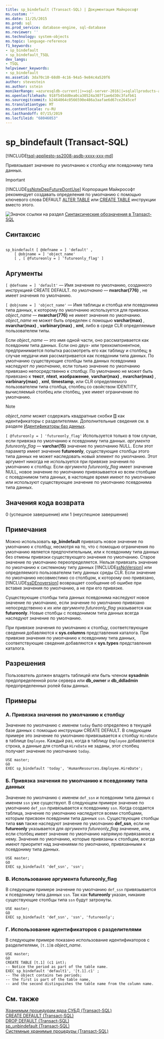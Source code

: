 ```yaml
---
title: sp_bindefault (Transact-SQL) | Документация Майкрософт
ms.custom: ''
ms.date: 11/25/2015
ms.prod: sql
ms.prod_service: database-engine, sql-database
ms.reviewer: ''
ms.technology: system-objects
ms.topic: language-reference
f1_keywords:
- sp_bindefault
- sp_bindefault_TSQL
dev_langs:
- TSQL
helpviewer_keywords:
- sp_bindefault
ms.assetid: 3da70c10-68d0-4c16-94a5-9e84c4a520f6
author: stevestein
ms.author: sstein
monikerRange: =azuresqldb-current||>=sql-server-2016||=sqlallproducts-allversions||>=sql-server-linux-2017||=azuresqldb-mi-current
ms.openlocfilehash: 918f545dd0ea0ca30524a307f1ae6d30c3fafb61
ms.sourcegitcommit: b2464064c0566590e486a3aafae6d67ce2645cef
ms.translationtype: MT
ms.contentlocale: ru-RU
ms.lasthandoff: 07/15/2019
ms.locfileid: "68046053"
---
```

# <a name="spbindefault-transact-sql"></a>sp_bindefault (Transact-SQL)
[!INCLUDE[tsql-appliesto-ss2008-asdb-xxxx-xxx-md](../../includes/tsql-appliesto-ss2008-asdb-xxxx-xxx-md.md)]

  Привязывает значение по умолчанию к столбцу или псевдониму типа данных.  
  
> [!IMPORTANT]  
>  [!INCLUDE[ssNoteDepFutureDontUse](../../includes/ssnotedepfuturedontuse-md.md)] Корпорация Майкрософт рекомендует создавать определения по умолчанию с помощью ключевого слова DEFAULT [ALTER TABLE](../../t-sql/statements/alter-table-transact-sql.md) или [CREATE TABLE](../../t-sql/statements/create-table-transact-sql.md) инструкции вместо этого.  
  
 ![Значок ссылки на раздел](../../database-engine/configure-windows/media/topic-link.gif "Значок ссылки на раздел") [Синтаксические обозначения в Transact-SQL](../../t-sql/language-elements/transact-sql-syntax-conventions-transact-sql.md)  
  
## <a name="syntax"></a>Синтаксис  
  
```  
  
sp_bindefault [ @defname = ] 'default' ,   
    [ @objname = ] 'object_name'   
    [ , [ @futureonly = ] 'futureonly_flag' ]   
```  
  
## <a name="arguments"></a>Аргументы  
`[ @defname = ] 'default'` — Имя значения по умолчанию, созданного инструкцией CREATE DEFAULT. *по умолчанию* — **nvarchar(776)** , не имеет значения по умолчанию.  
  
`[ @objname = ] 'object_name'` — Имя таблицы и столбца или псевдонима типа данных, к которому по умолчанию используется для привязки. *object_name* — **nvarchar(776)** не имеет значения по умолчанию. *object_name* не может быть определен с помощью **varchar(max)** , **nvarchar(max)** , **varbinary(max)** , **xml**, либо в среде CLR определяемые пользователем типы.  
  
 Если *object_name* — это имя одной части, оно рассматривается как псевдоним типа данных. Если оно двух- или трехкомпонентное, предпринимается попытка рассмотреть его как таблицу и столбец; в случае неудачи имя рассматривается как псевдоним типа данных. По умолчанию существующие столбцы типа данных псевдонима наследуют *по умолчанию*, если только значение по умолчанию привязано непосредственно к столбцу. По умолчанию не может быть привязано к **текст**, **ntext**, **изображение**, **varchar(max)** , **nvarchar(max)** , **varbinary(max)** , **xml**, **timestamp**, или CLR определяемого пользователем типа столбца, столбец со свойством IDENTITY, вычисляемый столбец или столбец, уже имеет ограничение по умолчанию.  
  
> [!NOTE]  
>  *object_name* может содержать квадратные скобки **[]** как идентификаторы с разделителями. Дополнительные сведения см. в разделе [Идентификаторы баз данных](../../relational-databases/databases/database-identifiers.md).  
  
`[ @futureonly = ] 'futureonly_flag'` Используется только в том случае, если привязка по умолчанию к псевдониму типа данных. *аргумента futureonly_flag* — **varchar(15)** значение по умолчанию NULL. Если этот параметр имеет значение **futureonly**, существующие столбцы этого типа данных не может наследовать новый элемент по умолчанию. Этот аргумент никогда не используется при привязке значения по умолчанию к столбцу. Если *аргумента futureonly_flag* имеет значение NULL, новое значение по умолчанию привязывается ко всем столбцам с псевдонимом типа данных, в настоящее время имеют по умолчанию или используют существующее значение по умолчанию псевдонима типа данных.  
  
## <a name="return-code-values"></a>Значения кода возврата  
 0 (успешное завершение) или 1 (неуспешное завершение)  
  
## <a name="remarks"></a>Примечания  
 Можно использовать **sp_bindefault** привязать новое значение по умолчанию к столбцу, несмотря на то, что с помощью ограничения по умолчанию является предпочтительным, или к псевдониму типа данных без отмены привязки существующего значения по умолчанию. Старое значение по умолчанию переопределяется. Нельзя привязать значение по умолчанию к системному типу данных [!INCLUDE[ssNoVersion](../../includes/ssnoversion-md.md)] или определяемого пользователем типу данных среды CLR. Если значение по умолчанию несовместимо со столбцом, к которому оно привязано, [!INCLUDE[ssDEnoversion](../../includes/ssdenoversion-md.md)] возвращает сообщение об ошибке при вставке значения по умолчанию, а не при его привязке.  
  
 Существующие столбцы типа данных псевдонима наследуют новое значение по умолчанию, если значение по умолчанию привязано непосредственно к их или *аргумента futureonly_flag* указывается как **futureonly**. Новые столбцы с псевдонимом типа данных всегда наследуют значение по умолчанию.  
  
 При привязке значения по умолчанию к столбцу, соответствующие сведения добавляются к **sys.columns** представления каталога. При привязке значения по умолчанию к псевдониму типа данных, соответствующие сведения добавляются к **sys.types** представления каталога.  
  
## <a name="permissions"></a>Разрешения  
 Пользователь должен владеть таблицей или быть членом **sysadmin** предопределенной роли сервера или **db_owner** и **db_ddladmin** предопределенных ролей базы данных.  
  
## <a name="examples"></a>Примеры  
  
### <a name="a-binding-a-default-to-a-column"></a>A. Привязка значения по умолчанию к столбцу  
 Значение по умолчанию с именем `today` было определено в текущей базе данных с помощью инструкции CREATE DEFAULT. В следующем примере это значение по умолчанию привязывается к столбцу `HireDate` в таблице `Employee`. Каждый раз, когда в таблицу `Employee` добавляется строка, а данные для столбца `HireDate` не заданы, этот столбец получает значение по умолчанию `today`.  
  
```  
USE master;  
GO  
EXEC sp_bindefault 'today', 'HumanResources.Employee.HireDate';  
```  
  
### <a name="b-binding-a-default-to-an-alias-data-type"></a>Б. Привязка значения по умолчанию к псевдониму типа данных  
 Значение по умолчанию с именем `def_ssn` и псевдоним типа данных с именем `ssn` уже существуют. В следующем примере значение по умолчанию `def_ssn` привязывается к псевдониму `ssn`. Когда создается таблица, значение по умолчанию наследуется всеми столбцами, которым присвоен псевдоним типа данных `ssn`. Существующие столбцы типа **ssn** также наследуют значение по умолчанию **def_ssn**, если не **futureonly** указывается для *аргумента futureonly_flag* значение, или, если столбец имеет значение по умолчанию напрямую привязанное к нему. Значения по умолчанию, которые привязаны к столбцам, всегда имеют приоритет над значениями по умолчанию, привязанными к псевдониму типа данных.  
  
```  
USE master;  
GO  
EXEC sp_bindefault 'def_ssn', 'ssn';  
```  
  
### <a name="c-using-the-futureonlyflag"></a>В. Использование аргумента futureonly_flag  
 В следующем примере значение по умолчанию `def_ssn` привязывается к псевдониму типа данных `ssn`. Так как **futureonly** указан, никакие существующие столбцы типа `ssn` будут затронуты.  
  
```  
USE master;  
GO  
EXEC sp_bindefault 'def_ssn', 'ssn', 'futureonly';  
```  
  
### <a name="d-using-delimited-identifiers"></a>Г. Использование идентификаторов с разделителями  
 В следующем примере показано использование идентификаторов с разделителями, `[t.1]`в *object_name*.  
  
```  
USE master;  
GO  
CREATE TABLE [t.1] (c1 int);   
-- Notice the period as part of the table name.  
EXEC sp_bindefault 'default1', '[t.1].c1' ;  
-- The object contains two periods;   
-- the first is part of the table name,   
-- and the second distinguishes the table name from the column name.  
```  
  
## <a name="see-also"></a>См. также  
 [Хранимым процедурам ядра СУБД &#40;Transact-SQL&#41;](../../relational-databases/system-stored-procedures/database-engine-stored-procedures-transact-sql.md)   
 [CREATE DEFAULT (Transact-SQL)](../../t-sql/statements/create-default-transact-sql.md)   
 [DROP DEFAULT (Transact-SQL)](../../t-sql/statements/drop-default-transact-sql.md)   
 [sp_unbindefault &#40;Transact-SQL&#41;](../../relational-databases/system-stored-procedures/sp-unbindefault-transact-sql.md)   
 [Системные хранимые процедуры (Transact-SQL)](../../relational-databases/system-stored-procedures/system-stored-procedures-transact-sql.md)  
  
  
